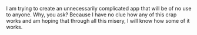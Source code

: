 I am trying to create an unnecessarily complicated app that will be of no use to anyone. Why, you ask? Because I have no clue how any of this crap works and am hoping that through 
all this misery, I will know how some of it works. 
